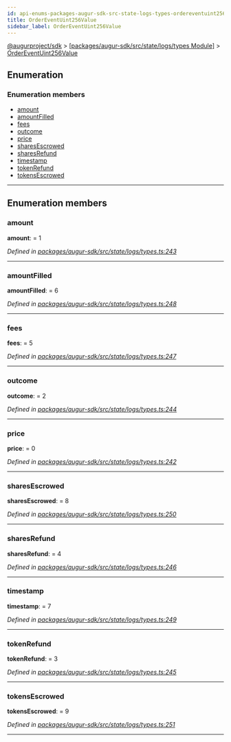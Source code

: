 ```yaml
---
id: api-enums-packages-augur-sdk-src-state-logs-types-ordereventuint256value
title: OrderEventUint256Value
sidebar_label: OrderEventUint256Value
---
```


[@augurproject/sdk](api-readme.md) > [[packages/augur-sdk/src/state/logs/types Module]](api-modules-packages-augur-sdk-src-state-logs-types-module.md) > [OrderEventUint256Value](api-enums-packages-augur-sdk-src-state-logs-types-ordereventuint256value.md)

## Enumeration

### Enumeration members

* [amount](api-enums-packages-augur-sdk-src-state-logs-types-ordereventuint256value.md#amount)
* [amountFilled](api-enums-packages-augur-sdk-src-state-logs-types-ordereventuint256value.md#amountfilled)
* [fees](api-enums-packages-augur-sdk-src-state-logs-types-ordereventuint256value.md#fees)
* [outcome](api-enums-packages-augur-sdk-src-state-logs-types-ordereventuint256value.md#outcome)
* [price](api-enums-packages-augur-sdk-src-state-logs-types-ordereventuint256value.md#price)
* [sharesEscrowed](api-enums-packages-augur-sdk-src-state-logs-types-ordereventuint256value.md#sharesescrowed)
* [sharesRefund](api-enums-packages-augur-sdk-src-state-logs-types-ordereventuint256value.md#sharesrefund)
* [timestamp](api-enums-packages-augur-sdk-src-state-logs-types-ordereventuint256value.md#timestamp)
* [tokenRefund](api-enums-packages-augur-sdk-src-state-logs-types-ordereventuint256value.md#tokenrefund)
* [tokensEscrowed](api-enums-packages-augur-sdk-src-state-logs-types-ordereventuint256value.md#tokensescrowed)

---

## Enumeration members

<a id="amount"></a>

###  amount

**amount**:  = 1

*Defined in [packages/augur-sdk/src/state/logs/types.ts:243](https://github.com/AugurProject/augur/blob/0ea8996003/packages/augur-sdk/src/state/logs/types.ts#L243)*

___
<a id="amountfilled"></a>

###  amountFilled

**amountFilled**:  = 6

*Defined in [packages/augur-sdk/src/state/logs/types.ts:248](https://github.com/AugurProject/augur/blob/0ea8996003/packages/augur-sdk/src/state/logs/types.ts#L248)*

___
<a id="fees"></a>

###  fees

**fees**:  = 5

*Defined in [packages/augur-sdk/src/state/logs/types.ts:247](https://github.com/AugurProject/augur/blob/0ea8996003/packages/augur-sdk/src/state/logs/types.ts#L247)*

___
<a id="outcome"></a>

###  outcome

**outcome**:  = 2

*Defined in [packages/augur-sdk/src/state/logs/types.ts:244](https://github.com/AugurProject/augur/blob/0ea8996003/packages/augur-sdk/src/state/logs/types.ts#L244)*

___
<a id="price"></a>

###  price

**price**:  = 0

*Defined in [packages/augur-sdk/src/state/logs/types.ts:242](https://github.com/AugurProject/augur/blob/0ea8996003/packages/augur-sdk/src/state/logs/types.ts#L242)*

___
<a id="sharesescrowed"></a>

###  sharesEscrowed

**sharesEscrowed**:  = 8

*Defined in [packages/augur-sdk/src/state/logs/types.ts:250](https://github.com/AugurProject/augur/blob/0ea8996003/packages/augur-sdk/src/state/logs/types.ts#L250)*

___
<a id="sharesrefund"></a>

###  sharesRefund

**sharesRefund**:  = 4

*Defined in [packages/augur-sdk/src/state/logs/types.ts:246](https://github.com/AugurProject/augur/blob/0ea8996003/packages/augur-sdk/src/state/logs/types.ts#L246)*

___
<a id="timestamp"></a>

###  timestamp

**timestamp**:  = 7

*Defined in [packages/augur-sdk/src/state/logs/types.ts:249](https://github.com/AugurProject/augur/blob/0ea8996003/packages/augur-sdk/src/state/logs/types.ts#L249)*

___
<a id="tokenrefund"></a>

###  tokenRefund

**tokenRefund**:  = 3

*Defined in [packages/augur-sdk/src/state/logs/types.ts:245](https://github.com/AugurProject/augur/blob/0ea8996003/packages/augur-sdk/src/state/logs/types.ts#L245)*

___
<a id="tokensescrowed"></a>

###  tokensEscrowed

**tokensEscrowed**:  = 9

*Defined in [packages/augur-sdk/src/state/logs/types.ts:251](https://github.com/AugurProject/augur/blob/0ea8996003/packages/augur-sdk/src/state/logs/types.ts#L251)*

___


